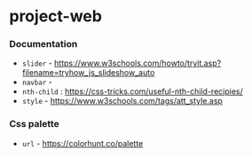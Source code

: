 # project-web

### Documentation 

* `slider` - https://www.w3schools.com/howto/tryit.asp?filename=tryhow_js_slideshow_auto
* `navbar` - 
* `nth-child` : https://css-tricks.com/useful-nth-child-recipies/
* `style` - https://www.w3schools.com/tags/att_style.asp 

### Css palette

* `url` - https://colorhunt.co/palette